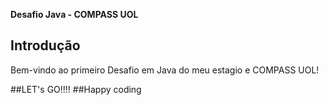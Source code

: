 **Desafio Java - COMPASS UOL**


## Introdução
Bem-vindo ao primeiro Desafio em Java do meu estagio e COMPASS UOL! 


##LET's GO!!!!
##Happy coding
